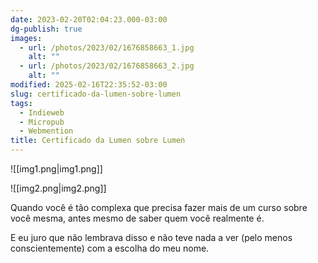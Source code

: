 ```yaml
---
date: 2023-02-20T02:04:23.000-03:00
dg-publish: true
images:
  - url: /photos/2023/02/1676858663_1.jpg
    alt: ""
  - url: /photos/2023/02/1676858663_2.jpg
    alt: ""
modified: 2025-02-16T22:35:52-03:00
slug: certificado-da-lumen-sobre-lumen
tags:
  - Indieweb
  - Micropub
  - Webmention
title: Certificado da Lumen sobre Lumen
---
```


![[img1.png|img1.png]]

![[img2.png|img2.png]]

Quando você é tão complexa que precisa fazer mais de um curso sobre você mesma, antes mesmo de saber quem você realmente é.

E eu juro que não lembrava disso e não teve nada a ver (pelo menos conscientemente) com a escolha do meu nome.
